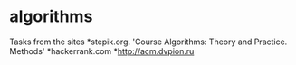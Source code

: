 # algorithms
 Tasks from the sites
*stepik.org. 'Course Algorithms: Theory and Practice. Methods'
*hackerrank.com
*http://acm.dvpion.ru
